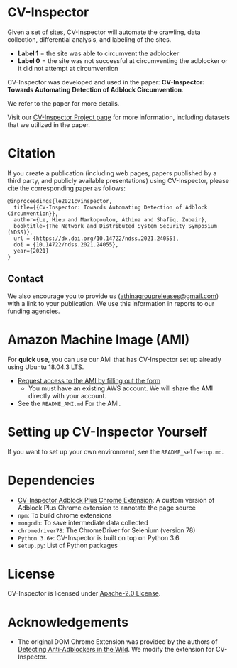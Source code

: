 # CV-Inspector
Given a set of sites, CV-Inspector will automate the crawling, data collection, differential analysis, and labeling of the sites. 

* **Label 1** = the site was able to circumvent the adblocker 
* **Label 0** = the site was not successful at circumventing the adblocker or it did not attempt at circumvention

CV-Inspector was developed and used in the paper: **CV-Inspector: Towards Automating Detection of Adblock Circumvention**.

We refer to the paper for more details.

Visit our [CV-Inspector Project page](https://athinagroup.eng.uci.edu/projects/cv-inspector/) for more information, including datasets that we utilized in the paper.

# Citation
If you create a publication (including web pages, papers published by a third party, and publicly available presentations) using CV-Inspector, please cite the corresponding paper as follows:
```
@inproceedings{le2021cvinspector,
  title={{CV-Inspector: Towards Automating Detection of Adblock Circumvention}},
  author={Le, Hieu and Markopoulou, Athina and Shafiq, Zubair},
  booktitle={The Network and Distributed System Security Symposium (NDSS)},
  url = {https://dx.doi.org/10.14722/ndss.2021.24055},
  doi = {10.14722/ndss.2021.24055},
  year={2021}
}
```

## Contact
We also encourage you to provide us ([athinagroupreleases@gmail.com](mailto:athinagroupreleases@gmail.com)) with a link to your publication. We use this information in reports to our funding agencies.

# Amazon Machine Image (AMI)
For **quick use**, you can use our AMI that has CV-Inspector set up already using Ubuntu 18.04.3 LTS.

* [Request access to the AMI by filling out the form](https://athinagroup.eng.uci.edu/projects/cv-inspector/ami/)
    * You must have an existing AWS account. We will share the AMI directly with your account.
* See the `README_AMI.md` For the AMI.

# Setting up CV-Inspector Yourself

If you want to set up your own environment, see the `README_selfsetup.md`. 

# Dependencies
- [CV-Inspector Adblock Plus Chrome Extension](https://github.com/levanhieu-git/cv-inspector-adblockpluschrome): A custom version of Adblock Plus Chrome extension to annotate the page source
- `npm`: To build chrome extensions
- `mongodb`: To save intermediate data collected
- `chromedriver78`: The ChromeDriver for Selenium (version 78)
- `Python 3.6+`: CV-Inspector is built on top on Python 3.6
- `setup.py`: List of Python packages

# License
CV-Inspector is licensed under [Apache-2.0 License](https://www.apache.org/licenses/LICENSE-2.0).

# Acknowledgements
- The original DOM Chrome Extension was provided by the authors of [Detecting Anti-Adblockers in the Wild](https://content.sciendo.com/view/journals/popets/2017/3/article-p130.xml). We modify the extension for CV-Inspector.
